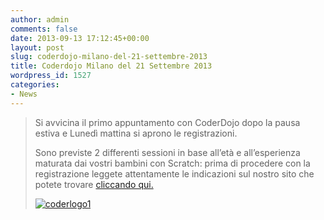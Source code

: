 ```yaml
---
author: admin
comments: false
date: 2013-09-13 17:12:45+00:00
layout: post
slug: coderdojo-milano-del-21-settembre-2013
title: Coderdojo Milano del 21 Settembre 2013
wordpress_id: 1527
categories:
- News
---
```


<blockquote>Si avvicina il primo appuntamento con CoderDojo dopo la pausa estiva e Lunedì mattina si aprono le registrazioni.

Sono previste 2 differenti sessioni in base all’età e all’esperienza maturata dai vostri bambini con Scratch: prima di procedere con la registrazione leggete attentamente le indicazioni sul nostro sito che potete trovare [cliccando qui.](http://coderdojomilano.it/events/1509/)



[![coderlogo1](http://coderdojomilano.it/wp-content/uploads/2013/03/coderlogo11.png)](http://coderdojomilano.it/wp-content/uploads/2013/03/coderlogo11.png)



</blockquote>
